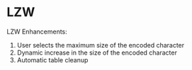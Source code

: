 # LZW
LZW 
Enhancements:
  1. User selects the maximum size of the encoded character
  2. Dynamic increase in the size of the encoded character
  3. Automatic table cleanup
